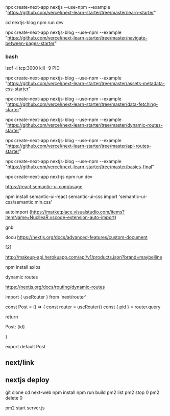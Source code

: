 ## 

npx create-next-app nextjs --use-npm --example "https://github.com/vercel/next-learn-starter/tree/master/learn-starter"

cd nextjs-blog
npm run dev

npx create-next-app nextjs-blog --use-npm --example "https://github.com/vercel/next-learn-starter/tree/master/navigate-between-pages-starter"

### bash
lsof -i tcp:3000
kill -9 PID

npx create-next-app nextjs-blog --use-npm --example "https://github.com/vercel/next-learn-starter/tree/master/assets-metadata-css-starter"


npx create-next-app nextjs-blog --use-npm --example "https://github.com/vercel/next-learn-starter/tree/master/data-fetching-starter"


npx create-next-app nextjs-blog --use-npm --example "https://github.com/vercel/next-learn-starter/tree/master/dynamic-routes-starter"

npx create-next-app nextjs-blog --use-npm --example "https://github.com/vercel/next-learn-starter/tree/master/api-routes-starter"

npx create-next-app nextjs-blog --use-npm --example "https://github.com/vercel/next-learn-starter/tree/master/basics-final"

npx create-next-app next-js
npm run dev


https://react.semantic-ui.com/usage

npm install semantic-ui-react semantic-ui-css
import 'semantic-ui-css/semantic.min.css'

autoimport
(https://marketplace.visualstudio.com/items?itemName=NuclleaR.vscode-extension-auto-import)

gnb
  <Menu inverted>
    <Menu.Item
      name='home'
      active={activeItem === 'home'}
      onClick={this.handleItemClick}
    />
    <Menu.Item
      name='messages'
      active={activeItem === 'messages'}
      onClick={this.handleItemClick}
    />
    <Menu.Item
      name='friends'
      active={activeItem === 'friends'}
      onClick={this.handleItemClick}
    />
  </Menu>

docu
https://nextjs.org/docs/advanced-features/custom-document

[2]

http://makeup-api.herokuapp.com/api/v1/products.json?brand=maybelline

npm install axios


dynamic routes

https://nextjs.org/docs/routing/dynamic-routes

import { useRouter } from 'next/router'

const Post = () => {
  const router = useRouter()
  const { pid } = router.query

  return <p>Post: {id}</p>
}

export default Post

## next/link


## nextjs deploy

git clone
cd next-web
npm install
npm run build
pm2 list
pm2 stop 0
pm2 delete 0

pm2 start server.js

